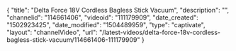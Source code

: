{
    "title": "Delta Force 18V Cordless Bagless Stick Vacuum",
    "description": "",
    "channelid": "114661406",
    "videoid": "111179909",
    "date_created": "1502923425",
    "date_modified": "1504489959",
    "type": "captivate",
    "layout": "channelVideo",
    "url": "\/latest-videos\/delta-force-18v-cordless-bagless-stick-vacuum\/114661406-111179909"
}